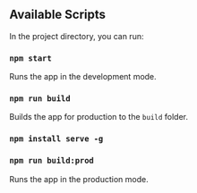 ## Available Scripts

In the project directory, you can run:

### `npm start`

Runs the app in the development mode.<br />

### `npm run build`

Builds the app for production to the `build` folder.<br />

### `npm install serve -g`
### `npm run build:prod`

Runs the app in the production mode.
